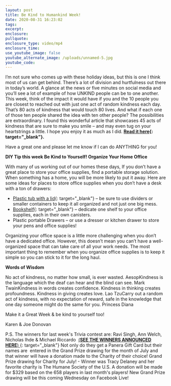 ```yaml
---
layout: post
title: Be Kind to Humankind Week!
date: 2020-08-31 16:23:02
tags:
excerpt:
enclosure:
pullquote:
enclosure_type: video/mp4
enclosure_time:
use_youtube_image: false
youtube_alternate_image: /uploads/unnamed-5.jpg
youtube_code:
---
```


I’m not sure who comes up with these holiday ideas, but this is one I think most of us can get behind. There’s a lot of division and hurtfulness out there in today’s world. A glance at the news or five minutes on social media and you’ll see a lot of example of how UNKIND people can be to one another. This week, think of the impact it would have if you and the 10 people you are closest to reached out with just one act of random kindness each day. That’s 80 acts of kindness that would touch 80 lives. And what if each one of those ten people shared the idea with ten other people? The possibilities are extraordinary. I found this wonderful article that showcases 45 acts of kindness that are sure to make you smile – and may even tug on your heartstrings a little. I hope you enjoy it as much as I did.&nbsp;**[Read it here](https://t.e2ma.net/click/ic9nzc/y0qeoac/qi7oii){: target="_blank"}.**

Have a great one and please let me know if I can do ANYTHING for you\!

**DIY Tip this week Be Kind to Yourself\! Organize Your Home Office**

With many of us working out of our homes these days, If you don’t have a great place to store your office supplies, find a portable storage solution. When something has a home, you will be more likely to put it away. Here are some ideas for places to store office supplies when you don’t have a desk with a ton of drawers:&nbsp;

* [Plastic tub with a lid](https://t.e2ma.net/click/ic9nzc/y0qeoac/6a8oii){: target="_blank"}&nbsp;– be sure to use dividers or smaller containers to keep it all organized and not just one big mess.&nbsp;
* [Bookshelf](https://t.e2ma.net/click/ic9nzc/y0qeoac/m38oii){: target="_blank"}&nbsp;– dedicate one shelf to your office supplies, each in their own canisters.
* Plastic portable Drawers – or use a dresser or kitchen drawer to store your pens and office supplies\!

Organizing your office space is a little more challenging when you don’t have a dedicated office. However, this doesn’t mean you can’t have a well-organized space that can take care of all your work needs. The most important thing to remember when you organize office supplies is to keep it simple so you can stick to it for the long haul.

**Words of Wisdom**

No act of kindness, no matter how small, is ever wasted. AesopKindness is the language which the deaf can hear and the blind can see. Mark TwainKindness in words creates confidence. Kindness in thinking creates profoundness. Kindness in giving creates love. Lao TzuCarry out a random act of kindness, with no expectation of reward, safe in the knowledge that one day someone might do the same for you. Princess Diana

Make it a Great Week & be kind to yourself too\!&nbsp;

Karen & Joe Donovan

P.S. The winners for last week's Trivia contest are: Ravi Singh, Ann Welch, Nicholas Ihde & Michael Riccardo &nbsp;[(**SEE THE WINNERS ANNOUNCED HERE**)&nbsp;](https://t.e2ma.net/click/ic9nzc/y0qeoac/2v9oii){: target="_blank"}&nbsp;Not only do they get a Panera Gift Card but their names are&nbsp; entered in the Grand Prize drawing for the month of July and that winner will have a donation made to the Charity of their choice\! Grand Prize drawing for Charity for July\! - Winner was Tracy Delaney and her favorite charity is The Humane Society of the U.S. A donation will be made for $329 based on the 658 players in last month's players\! New Grand Prize drawing will be this coming Wednesday on Facebook Live\!&nbsp;